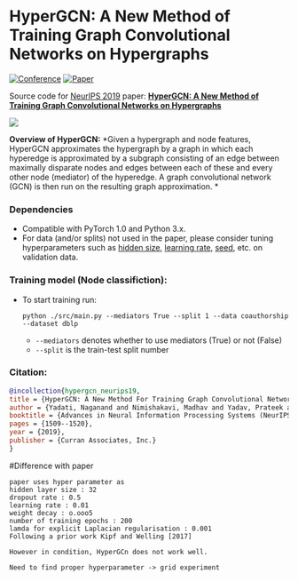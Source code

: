 # HyperGCN: A New Method of Training Graph Convolutional Networks on Hypergraphs

[![Conference](http://img.shields.io/badge/NeurIPS-2019-4b44ce.svg)](https://nips.cc/) [![Paper](http://img.shields.io/badge/paper-arxiv.1809.02589-B31B1B.svg)](https://arxiv.org/abs/1809.02589) 

Source code for [NeurIPS 2019](https://nips.cc/) paper: [**HyperGCN: A New Method of Training Graph Convolutional Networks on Hypergraphs**](https://papers.nips.cc/paper/8430-hypergcn-a-new-method-for-training-graph-convolutional-networks-on-hypergraphs)

![](./hmlap.png)

**Overview of HyperGCN:** *Given a hypergraph and node features, HyperGCN approximates the hypergraph by a graph in which each hyperedge is approximated by a subgraph consisting of an edge between maximally disparate nodes and edges between each of these and every other node (mediator) of the hyperedge. A graph convolutional network (GCN) is then run on the resulting graph approximation. *

### Dependencies

- Compatible with PyTorch 1.0 and Python 3.x.
- For data (and/or splits) not used in the paper, please consider tuning hyperparameters such as [hidden size](https://github.com/malllabiisc/HyperGCN/blob/master/model/networks.py#L25), [learning rate](https://github.com/malllabiisc/HyperGCN/blob/master/config/config.py#L49), [seed](https://github.com/malllabiisc/HyperGCN/blob/master/config/config.py#L28), etc. on validation data.

### Training model (Node classifiction):

- To start training run:

  ```shells
  python ./src/main.py --mediators True --split 1 --data coauthorship --dataset dblp
  ```

  - `--mediators` denotes whether to use mediators (True) or not (False) 
  - `--split` is the train-test split number
  

### Citation:

```bibtex
@incollection{hypergcn_neurips19,
title = {HyperGCN: A New Method For Training Graph Convolutional Networks on Hypergraphs},
author = {Yadati, Naganand and Nimishakavi, Madhav and Yadav, Prateek and Nitin, Vikram and Louis, Anand and Talukdar, Partha},
booktitle = {Advances in Neural Information Processing Systems (NeurIPS) 32},
pages = {1509--1520},
year = {2019},
publisher = {Curran Associates, Inc.}
}

```

#Difference with paper

```
paper uses hyper parameter as
hidden layer size : 32
dropout rate : 0.5
learning rate : 0.01
weight decay : o.ooo5
number of training epochs : 200
lamda for explicit Laplacian regularisation : 0.001
Following a prior work Kipf and Welling [2017]

However in condition, HyperGCn does not work well.

Need to find proper hyperparameter -> grid experiment

```
